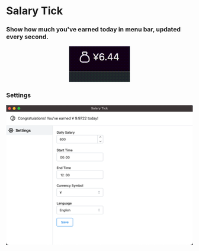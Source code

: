 # Salary Tick

### Show how much you've earned today in menu bar, updated every second.

<p align="center">
  <img src="./public/salary-tick.gif" />
</p>

### Settings

![settings](./public/settings.png)
